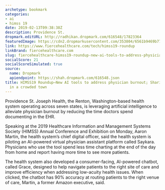 ```yaml
---
archetype: bookmark
categories:
- ai
- himss 19
date: 2019-02-13T09:38:38Z
description: Providence St.
dropmark.editURL: http://radhikan.dropmark.com/616548/17823364
featuredImage: https://cdn2.dropmarkusercontent.com/353804/6561b9469b774510b4cad9975c47c7a9c358fcca191e42a413bdf9dd2c9a2944/thumbnail/IMG_1935.JPG?Expires=1557430063&Signature=EYWs-o3TJIm-bcv1yg-m3Acl~IbE7MZQLyjwkxeRQIIdsEe~qjebUQ7hT~P8OsgYh15t357wswe73qi0ex7wAf5YJMs7Ea1Fmv393xXEuEMYf6BGRBJwVcXd5M0ZWniYsFwupIqFrVIti5B6DHwWgnxwIOyYbD2twRaeVX1F77ONxTC-dGvNkWILsHQWJk3duRRupfg99JjnrW0-WzaO3ZOrhED5lD2-DiwliyL0TLDBb-FrLZ3f76pXnCVReRVtzHw35i4-zRm6AuCbryqFHRPKTZyLtjfN63wtu95Wdg7DS0xoghuaMglq1Uhn5soc6qzzP-x9sNfWXaxfywncOQ__&Key-Pair-Id=APKAITQYWVEN757ZA4KQ
link: https://www.fiercehealthcare.com/tech/himss19-roundup
linkBrand: fiercehealthcare.com
slug: fiercehealthcare-himss19-roundup-new-ai-tools-to-address-physician-burnout-sharing-an-uber-in-a-crowded-town
socialScore: 21
socialScoreSimulated: true
source:
  name: Dropmark
  apiendpoint: https://shah.dropmark.com/616548.json
title: HIMSS19 Roundup—New AI tools to address physician burnout; Sharing an Uber
  in a crowded town
---
```

Providence St. Joseph Health, the Renton, Washington-based health system operating across seven states, is leveraging artificial intelligence to alleviate physician burnout by reducing the time doctors spend documenting in the EHR.

Speaking at the 2019 Healthcare Information and Management Systems Society (HIMSS) Annual Conference and Exhibition on Monday, Aaron Martin, the health system’s chief digital officer, said the health system is piloting an AI-powered virtual physician assistant platform called Saykara. Physicians who use the tool spend less time charting at the end of the day from home and report having more time to see more patients.

The health system also developed a consumer-facing, AI-powered chatbot, called Grace, designed to help navigate patients to the right site of care and improve efficiency when addressing low-acuity health issues. When clicked, the chatbot has 90% accuracy at routing patients to the right venue of care, Martin, a former Amazon executive, said.

